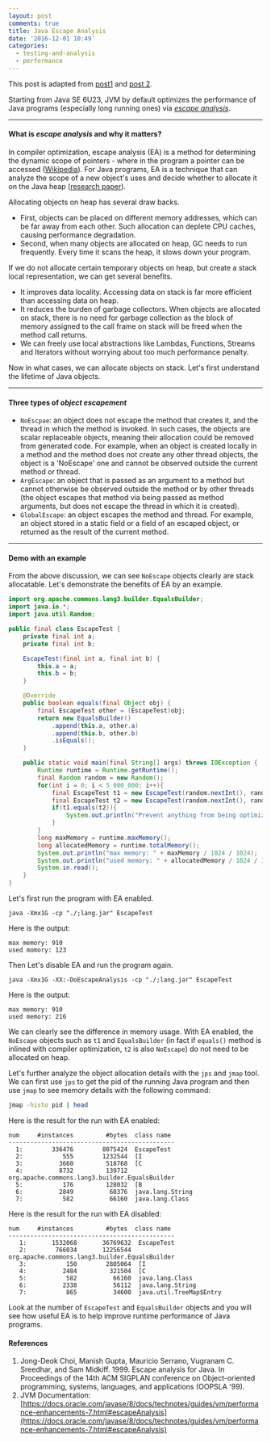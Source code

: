 ```yaml
---
layout: post
comments: true
title: Java Escape Analysis
date: '2016-12-01 10:49'
categories:
  - testing-and-analysis
  - performance
---
```


This post is adapted from  [post1](https://www.burnison.ca/articles/escape-analysis-stack-allocated-objects) and [post 2](https://dzone.com/articles/do-not-let-your-java-objects-escape).

Starting from Java SE 6U23, JVM by default optimizes the performance of Java programs (especially long running ones) via [_escape analysis_](https://docs.oracle.com/javase/8/docs/technotes/guides/vm/performance-enhancements-7.html#escapeAnalysis).

---

#### What is **_escape analysis_** and why it matters?
In compiler optimization, escape analysis (EA) is a method for determining the dynamic scope of pointers - where in the program a pointer can be accessed ([Wikipedia](https://en.wikipedia.org/wiki/Escape_analysis)). For Java programs, EA is a technique that can analyze the scope of a new object's uses and decide whether to allocate it on the Java heap ([research paper](http://dl.acm.org/citation.cfm?id=320386)).

Allocating objects on heap has several draw backs.

- First, objects can be placed on different memory addresses, which can be far away from each other. Such allocation can deplete CPU caches, causing performance degradation.
- Second, when many objects are allocated on heap, GC needs to run frequently. Every time it scans the heap, it slows down your program.

If we do not allocate certain temporary objects on heap, but create a stack local representation, we can get several benefits.

- It improves data locality. Accessing data on stack is far more efficient than accessing data on heap.
- It reduces the burden of garbage collectors. When objects are allocated on stack, there is no need for garbage collection as the block of memory assigned to the call frame on stack will be freed when the method call returns.
- We can freely use local abstractions like Lambdas, Functions, Streams and Iterators without worrying about too much performance penalty.

Now in what cases, we can allocate objects on stack. Let's first understand the lifetime of Java objects.

---

#### Three types of **_object escapement_**
- `NoEscpae`: an object does not escape the method that creates it, and the thread in which the method is invoked. In such cases, the objects are scalar replaceable objects, meaning their allocation could be removed from generated code. For example, when an object is created locally in a method and the method does not create any other thread objects, the object is a 'NoEscape' one and cannot be observed outside the current method or thread.
- `ArgEscape`: an object that is passed as an argument to a method but cannot otherwise be observed outside the method or by other threads (the object escapes that method via being passed as method arguments, but does not escape the thread in which it is created).
- `GlobalEscape`: an object escapes the method and thread. For example, an object stored in a static field or a field of an escaped object, or returned as the result of the current method.

---

#### Demo with an example
From the above discussion, we can see `NoEscape` objects clearly are stack allocatable. Let's demonstrate the benefits of EA by an example.

```java
import org.apache.commons.lang3.builder.EqualsBuilder;
import java.io.*;
import java.util.Random;

public final class EscapeTest {
    private final int a;
    private final int b;

    EscapeTest(final int a, final int b) {
        this.a = a;
        this.b = b;
    }

    @Override
    public boolean equals(final Object obj) {
        final EscapeTest other = (EscapeTest)obj;
        return new EqualsBuilder()
            .append(this.a, other.a)
            .append(this.b, other.b)
            .isEquals();
    }

    public static void main(final String[] args) throws IOException {
        Runtime runtime = Runtime.getRuntime();
        final Random random = new Random();
        for(int i = 0; i < 5_000_000; i++){
            final EscapeTest t1 = new EscapeTest(random.nextInt(), random.nextInt());
            final EscapeTest t2 = new EscapeTest(random.nextInt(), random.nextInt());
            if(t1.equals(t2)){
                System.out.println("Prevent anything from being optimized out.");
            }
        }
        long maxMemory = runtime.maxMemory();
        long allocatedMemory = runtime.totalMemory();
        System.out.println("max memory: " + maxMemory / 1024 / 1024);
        System.out.println("used memory: " + allocatedMemory / 1024 / 1024);
        System.in.read();
    }
}
```

Let's first run the program with EA enabled.

```
java -Xmx1G -cp "./;lang.jar" EscapeTest
```

Here is the output:

```
max memory: 910
used momory: 123
```

Then Let's disable EA and run the program again.

```
java -Xmx1G -XX:-DoEscapeAnalysis -cp "./;lang.jar" EscapeTest
```

Here is the output:

```
max memory: 910
used memory: 216
```

We can clearly see the difference in memory usage. With EA enabled, the `NoEscape` objects such as `t1` and `EqualsBuilder` (in fact if `equals()` method is inlined with compiler optimization, `t2` is also `NoEscape`) do not need to be allocated on heap.

Let's further analyze the object allocation details with the `jps` and `jmap` tool. We can first use `jps` to get the pid of the running Java program and then use `jmap` to see memory details with the following command:

```bash
jmap -histo pid | head
```

Here is the result for the run with EA enabled:

```
num     #instances         #bytes  class name
----------------------------------------------
  1:        336476        8075424  EscapeTest
  2:           555        1232544  [I
  3:          3660         518768  [C
  4:          8732         139712  org.apache.commons.lang3.builder.EqualsBuilder
  5:           176         128032  [B
  6:          2849          68376  java.lang.String
  7:           582          66160  java.lang.Class
```

Here is the result for the run with EA disabled:

```
num     #instances         #bytes  class name
----------------------------------------------
   1:       1532068       36769632  EscapeTest
   2:        766034       12256544  org.apache.commons.lang3.builder.EqualsBuilder
   3:           150        2805064  [I
   4:          2484         321504  [C
   5:           582          66160  java.lang.Class
   6:          2338          56112  java.lang.String
   7:           865          34600  java.util.TreeMap$Entry
```
Look at the number of `EscapeTest` and `EqualsBuilder` objects and you will see how useful EA is to help improve runtime performance of Java programs.


#### **References**
1. Jong-Deok Choi, Manish Gupta, Mauricio Serrano, Vugranam C. Sreedhar, and Sam Midkiff. 1999. Escape analysis for Java. In Proceedings of the 14th ACM SIGPLAN conference on Object-oriented programming, systems, languages, and applications (OOPSLA '99).
2. JVM Documentation: [https://docs.oracle.com/javase/8/docs/technotes/guides/vm/performance-enhancements-7.html#escapeAnalysis](https://docs.oracle.com/javase/8/docs/technotes/guides/vm/performance-enhancements-7.html#escapeAnalysis)
